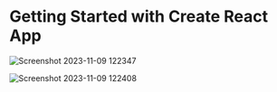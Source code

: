 # Getting Started with Create React App

 ![Screenshot 2023-11-09 122347](https://github.com/HannaFleming/modal-react/assets/124400864/5a174773-f1bd-4abd-8d05-aa2bd9171cbd)


![Screenshot 2023-11-09 122408](https://github.com/HannaFleming/modal-react/assets/124400864/09cfad8b-0fa5-4d80-9b6c-6fe78b8b0c6f)
